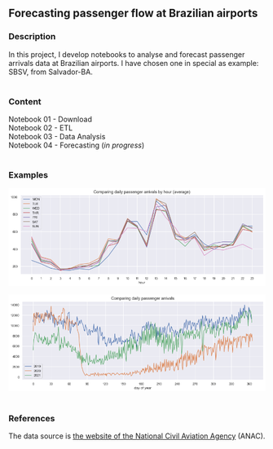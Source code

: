 ##  Forecasting passenger flow at Brazilian airports

### Description
In this project, I develop notebooks to analyse and forecast passenger arrivals data at Brazilian airports. I have chosen one in special as example: SBSV, from Salvador-BA.  
<br>

### Content
Notebook 01 - Download  
Notebook 02 - ETL  
Notebook 03 - Data Analysis  
Notebook 04 - Forecasting (_in progress_)  
<br> 

### Examples  
![](https://github.com/murilogmamaral/anac/blob/main/plot1.png?raw=true)  

![](https://github.com/murilogmamaral/anac/blob/main/plot2.png?raw=true)   
<br>

### References  
The data source is [the website of the National Civil Aviation Agency](https://www.gov.br/anac/pt-br/assuntos/regulados/empresas-aereas/Instrucoes-para-a-elaboracao-e-apresentacao-das-demonstracoes-contabeis/microdados/) (ANAC).
